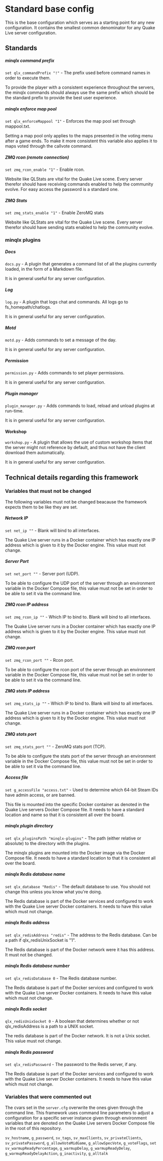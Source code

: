 # Standard base config

This is the base configuration which serves as a starting point for any new configuration. It contains the smallest common denominator for any Quake Live server configuration.

## Standards

##### minqlx command prefix

`set qlx_commandPrefix "!"` - The prefix used before command names in order to execute them.

To provide the player with a consistent experience throughout the servers, the minqlx commands should always use the same prefix which should be the standard prefix to provide the best user experience.

##### minqlx enforce map pool

`set qlx_enforceMappool "1"` - Enforces the map pool set through mappool.txt.

Setting a map pool only applies to the maps presented in the voting menu after a game ends. To make it more consistent this variable also applies it to maps voted through the callvote command.

##### ZMQ rcon (remote connection)

`set zmq_rcon_enable "1"` - Enable rcon.

Website like QLStats are vital for the Quake Live scene. Every server therefor should have receiving commands enabled to help the community evolve. For easy access the password is a standard one.

##### ZMQ Stats

`set zmq_stats_enable "1"` - Enable ZeroMQ stats

Website like QLStats are vital for the Quake Live scene. Every server therefor should have sending stats enabled to help the community evolve.

### minqlx plugins

##### Docs

`docs.py` - A plugin that generates a command list of all the plugins currently loaded, in the form of a Markdown file.

It is in general useful for any server configuration.

##### Log

`log.py` - A plugin that logs chat and commands. All logs go to fs_homepath/chatlogs.

It is in general useful for any server configuration.

##### Motd

`motd.py` - Adds commands to set a message of the day.

It is in general useful for any server configuration.

##### Permission

`permission.py` - Adds commands to set player permissions.

It is in general useful for any server configuration.

##### Plugin manager

`plugin_manager.py` - Adds commands to load, reload and unload plugins at run-time.

It is in general useful for any server configuration.

#### Workshop

`workshop.py` - A plugin that allows the use of custom workshop items that the server might not reference by default, and thus not have the client download them automatically.

It is in general useful for any server configuration.

## Technical details regarding this framework

### Variables that must not be changed

The following variables must not be changed beacause the framework expects them to be like they are set.

##### Network IP

`set net_ip ""` - Blank will bind to all interfaces.

The Quake Live server runs in a Docker container which has exactly one IP address which is given to it by the Docker engine. This value must not change.

##### Server Port

`set net_port ""` -  Server port (UDP).

To be able to configure the UDP port of the server through an environment variable in the Docker Compose file, this value must not be set in order to be able to set it via the command line.

##### ZMQ rcon IP address

`set zmq_rcon_ip ""` - Which IP to bind to. Blank will bind to all interfaces.

The Quake Live server runs in a Docker container which has exactly one IP address which is given to it by the Docker engine. This value must not change.

##### ZMQ rcon port

`set zmq_rcon_port ""` - Rcon port.

To be able to configure the rcon port of the server through an environment variable in the Docker Compose file, this value must not be set in order to be able to set it via the command line.

##### ZMQ stats IP address

`set zmq_stats_ip ""` - Which IP to bind to. Blank will bind to all interfaces.

The Quake Live server runs in a Docker container which has exactly one IP address which is given to it by the Docker engine. This value must not change.

##### ZMQ stats port

`set zmq_stats_port ""` - ZeroMQ stats port (TCP).

To be able to configure the stats port of the server through an environment variable in the Docker Compose file, this value must not be set in order to be able to set it via the command line.

##### Access file

`set g_accessFile "access.txt"` - Used to determine which 64-bit Steam IDs have admin access, or are banned.

This file is mounted into the specific Docker container as denoted in the Quake Live servers Docker Compose file. It needs to have a standard location and name so that it is consistent all over the board.

##### minqlx plugin directory

`set qlx_pluginsPath "minqlx-plugins"` - The path (either relative or absolute) to the directory with the plugins.

The minqlx plugins are mounted into the Docker image via the Docker Compose file. It needs to have a standard location to that it is consistent all over the board.

##### minqlx Redis database name

`set qlx_database "Redis"` - The default database to use. You should not change this unless you know what you're doing.

The Redis database is part of the Docker services and configured to work with the Quake Live server Docker containers. It needs to have this value which must not change.

##### minqlx Redis address

`set qlx_redisAddress "redis"` - The address to the Redis database. Can be a path if qlx_redisUnixSocket is "1".

The Redis database is part of the Docker network were it has this address. It must not be changed.

##### minqlx Redis database number

`set qlx_redisDatabase 0` - The Redis database number.

The Redis database is part of the Docker services and configured to work with the Quake Live server Docker containers. It needs to have this value which must not change.

##### minqlx Redis socket

`qlx_redisUnixSocket 0` - A boolean that determines whether or not qlx_redisAddress is a path to a UNIX socket.

The redis database is part of the Docker network. It is not a Unix socket. This value must not change.

##### minqlx Redis password

`set qlx_redisPassword` - The password to the Redis server, if any.

The Redis database is part of the Docker services and configured to work with the Quake Live server Docker containers. It needs to have this value which must not change.

### Variables that were commented out

The cvars set in the `server.cfg` overwrite the ones given through the command line. This framework uses command line parameters to adjust a configuration for a specific server instance given through environment variables that are denoted on the Quake Live servers Docker Compose file in the root of this repository. 

`sv_hostname`, `g_password`, `sv_tags`, `sv_maxClients`, `sv_privateClients`, `sv_privatePassword`, `g_allowVoteMidGame`, `g_allowSpecVote`, `g_voteFlags`, `set sv_warmupReadyPercentage`, `g_warmupDelay`, `g_warmupReadyDelay`, `g_warmupReadyDelayAction`, `g_inactivity`, `g_alltalk`
